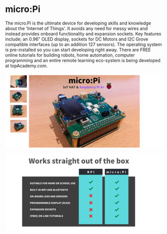 # micro:Pi

The micro:Pi is the ultimate device for developing skills and knowledge about the 'Internet of Things'. It avoids any need for messy wires and instead provides onboard functionality and expansion sockets. Key features include; an 0.96" OLED display, sockets for DC Motors and I2C Grove compatible interfaces (up to an addition 127 sensors). The operating system is pre-installed so you can start developing right away. There are FREE online tutorials for building robots, home automation, computer programming and an entire remote learning eco-system is being developed at topAcademy.com.

![picture](images/micropi-02.png)

![picture](images/outofbox2.png)
